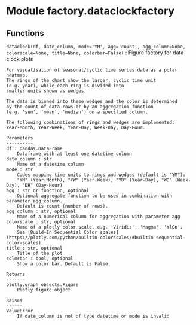 Module factory.dataclockfactory
===============================

Functions
---------

`dataclock(df, date_column, mode='YM', agg='count', agg_column=None, colorscale=None, title=None, colorbar=False)`
:   Figure factory for data clock plots
    
    For visualisation of seasonal/cyclic time series data as a polar heatmap.
    The rings of the chart show the larger, cyclic time unit 
    (e.g. year), while each ring is divided into
    smaller units shown as wedges.
    
    The data is binned into these wedges and the color is determined
    by the count of data rows or by an aggregation function 
    (e.g. 'sum', 'mean', 'median') on a specified column.
    
    The following combinations of rings and wedges are implemented:
    Year-Month, Year-Week, Year-Day, Week-Day, Day-Hour.
    
    Parameters
    ----------
    df : pandas.DataFrame
        Dataframe with at least one datetime column
    date_column : str
        Name of a datetime column
    mode : str
        Codes mapping time units to rings and wedges (default is "YM"): 
        "YM" (Year-Month), "YW" (Year-Week), "YD" (Year-Day), "WD" (Week-Day), "DH" (Day-Hour)
    agg : str or function, optional
        Optional aggregate function to be used in combination with parameter agg_column.
        Default is count (number of rows).
    agg_column : str, optional
        Name of a numerical column for aggregation with parameter agg
    colorscale : str, optional
        Name of a plotly color scale, e.g. 'Viridis', 'Magma', 'YlGn'.
        See [Build-In Sequential Color scales](https://plotly.com/python/builtin-colorscales/#builtin-sequential-color-scales)
    title : str, optional
        Title of the plot
    colorbar : bool, optional
        Show a color bar. Default is False.
    
    Returns 
    -------
    plotly.graph_objects.Figure
        Plotly figure object
    
    Raises
    ------
    ValueError
        If date_column is not of type datetime or mode is invalid